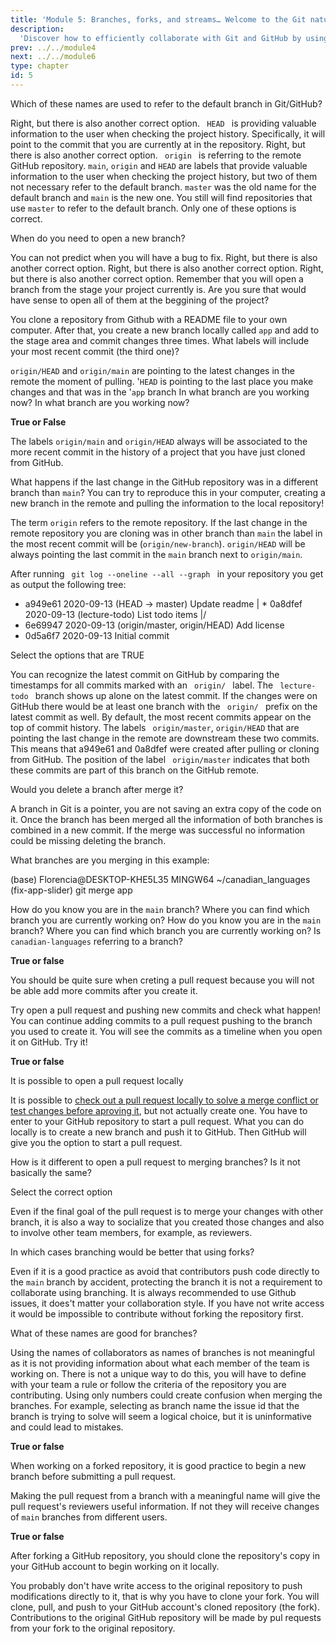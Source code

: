 ```yaml
---
title: 'Module 5: Branches, forks, and streams… Welcome to the Git nature walk!'
description:
  'Discover how to efficiently collaborate with Git and GitHub by using branches, forks ad pull requests.' 
prev: ../../module4
next: ../../module6
type: chapter
id: 5
---
```


<exercise id="1" title="The roles of branches" type="slides,video">

<slides source="module5/module5_01" shot="0" start="0:002" end="3:40">
</slides>

</exercise>

<exercise id='2' title="Be careful if you can not see the wood from the trees">

Which of these names are used to refer to the default branch in Git/GitHub?

<choice id = 1>
<opt text='<code>master</code>'>
Right, but there is also another correct option.
</opt>
<opt text='<code>HEAD</code>'>
<code> HEAD </code> is providing valuable information to the user when checking the project history. Specifically, it will point to the commit that you are currently at in the repository.
</opt>
<opt text='<code>main</code>'>
Right, but there is also another correct option.
</opt>
<opt text='<code>origin</code>'>
<code> origin </code> is referring to the remote GitHub repository.
</opt>
<opt text='2, 3 and 4 are correct'>
<code>main</code>, <code>origin</code> and <code>HEAD</code> are labels that provide valuable information to the user when checking the project history, but two of them not necessary refer to the default branch.
</opt>
<opt text='1 and 3 are correct' correct='true'>
<code>master</code> was the old name for the default branch and <code>main</code> is the new one. You still will find repositories that use <code>master</code> to refer to the default branch.
</opt>
<opt text='2 and 3 are correct' >
Only one of these options is correct.
</opt>
</choice>

When do you need to open a new branch?

<choice id = 2>
<opt text='It is the first thing you should do after you start a project. You open a branch for all the features you are planning to add to your code' >
You can not predict when you will have a bug to fix. 
</opt>
<opt text='When you want to make a change that can break the code in the <code> main </code> branch'>
Right, but there is also another correct option.
</opt>
<opt text='You can create a branch when you decide to add a new feature, even if later you decide not to merge it'>
Right, but there is also another correct option.
</opt>
<opt text='You can create a branch to fix a bug, and then merge it to <code> main </code> '>
Right, but there is also another correct option.
</opt>
<opt text='All are correct '>
Remember that you will open a branch from the stage your project currently is. Are you sure that would have sense to open all of them at the beggining of the project?   
</opt>
<opt text='2, 3 and 4 are correct' correct='true'>
</opt>
</choice>


You clone a repository from Github with a README file to your own computer. After that, you create a new branch locally called <code>app</code> and add to the stage area and commit changes three times. What labels will include your most recent commit (the third one)? 

<choice id = 3>
<opt text='<code>origin/HEAD</code> and <code>origin/main</code>'>
<code>origin/HEAD</code> and <code>origin/main</code> are pointing to the latest changes in the remote the moment of pulling.
</opt>
<opt text='<code>HEAD -> app</code> ' correct='true'>
'<code>HEAD</code> is pointing to the last place you make changes and that was in the '<code>app</code> branch
</opt>
<opt text='<code>main</code>'>
In what branch are you working now?
</opt>
<opt text=' <code>HEAD -> main</code>'>
In what branch are you working now? 
</opt>

</choice>


</exercise>

<exercise id='3' title="What is the relationship between the branches?"  type='slides, video'>
<slides source='module5/module5_02' shot='0' start='3:42' end='4:35'> </slides>
</exercise>

<exercise id='4' title='Observing the trees'>

**True or False**

The labels <code>origin/main</code> and <code>origin/HEAD</code> always will be associated to the more recent commit in the history of a project that you have just cloned from GitHub.

<choice id = 4>
<opt text='True'>
What happens if the last change in the GitHub repository was in a different branch than <code>main</code>? You can try to reproduce this in your computer, creating a new branch in the remote and pulling the information to the local repository!
</opt>
<opt text='False'  correct='true' >

The term `origin` refers to the remote repository. If the last change in the remote repository you are cloning was in other branch than <code>main</code> the label in the most recent commit will be (<code>origin/new-branch</code>). <code>origin/HEAD</code> will be always pointing the last commit in the <code>main</code> branch next to <code>origin/main</code>.

</opt>
</choice>

After running <code> git log --oneline --all --graph </code> in your repository you get as output the following tree:


* a949e61 2020-09-13 (HEAD -> master) Update readme
| * 0a8dfef 2020-09-13 (lecture-todo) List todo items
|/
* 6e69947 2020-09-13 (origin/master, origin/HEAD) Add license
* 0d5a6f7 2020-09-13 Initial commit


Select the options that are TRUE

<choice id = 5>
<opt text='The most recent commit on GitHub was performed on the <code>lecture-todo</code> branch'>
You can recognize the latest commit on GitHub by comparing the timestamps for all commits marked with an <code> origin/ </code> label.
</opt>
<opt text='There are changes to the <code> lecture-todo </code> branch that has not been pushed to GitHub yet ' correct='true'>
The <code> lecture-todo </code> branch shows up alone on the latest commit. If the changes were on GitHub there would be at least one branch with the <code> origin/ </code> prefix on the latest commit as well.
</opt>
<opt text='The most recent local commit of this repository has associated the message "Update readme"' >
By default, the most recent commits appear on the top of commit history. 
</opt>
<opt text='The commits a949e61 and 0a8dfef exist only in your local computer' correct='true'>
The labels <code> origin/master</code>, <code>origin/HEAD</code> that are pointing the last change in the remote are downstream these two commits. This means that a949e61 and 0a8dfef were created after pulling or cloning from GitHub.
</opt>
<opt text='The commits 6e69947 and 0d5a6f7 exist both in your local computer and on GitHub' correct='true'>
The position of the label <code> origin/master</code> indicates that both these commits are part of this branch on the GitHub remote.
</opt>
</choice>
</exercise>

<exercise id='5' title="All roads lead to main: Merging branches"  type='slides, video'>
<slides source='module5/module5_03' shot='0' start='3:42' end='4:35'> </slides>
</exercise>

<exercise id='6' title='Merging branches'>


Would you delete a branch after merge it?

<choice id = 6>
<opt text='Yes, to avoid having extra copies of the code that you do not need anymore' >
A branch in Git is a pointer, you are not saving an extra copy of the code on it. 
</opt>
<opt text='Yes, I am not going to develop more on it' correct='true'>
</opt>
<opt text='No, I could be discarding important information' >
Once the branch has been merged all the information of both branches is combined in a new commit. If the merge was successful no information could be missing deleting the branch.
</opt>
</choice>

What branches are you merging in this example:


(base) Florencia@DESKTOP-KHE5L35 MINGW64 ~/canadian_languages (fix-app-slider)
git merge app


<choice id = 7>
<opt text='the <code>app</code> branch with the <code>fix-app-slider</code> branch' correct='true'>
</opt>
<opt text='the <code>app</code> branch with the <code>main</code> branch'>
How do you know you are in the <code>main</code> branch? Where you can find which branch you are currently working on?
</opt>
<opt text='the <code>fix-app-slider</code> branch with the <code>main</code> branch'>
How do you know you are in the <code>main</code> branch? Where you can find which branch you are currently working on?
</opt>
<opt text='the <code>canadian-languages</code> branch with the <code>app</code> branch'>
Is <code> canadian-languages</code>  referring to a branch? 
</opt>
</choice>
</exercise>

<exercise id='7' title='When merging branches goes social: opening pull requests'  type='slides, video'>
<slides source='module5/module5_04' shot='0' start='3:42' end='4:35'> </slides>
</exercise>

<exercise id='8' title='You are cordially invited to review my changes'>

**True or false**

You should be quite sure when creting a pull request because you will not be able add more commits after you create it.

<choice id = 8>
<opt text='True' >
Try open a pull request and pushing new commits and check what happen!
</opt>
<opt text='False' correct='true'>
You can continue adding commits to a pull request pushing to the branch you used to create it. You will see the commits as a timeline when you open it on GitHub. Try it!
</opt>
</choice>

**True or false**  

It is possible to open a pull request locally

<choice id = 9>
<opt text='True' >
It is possible to <a href="https://docs.github.com/es/enterprise-server@3.1/pull-requests/collaborating-with-pull-requests/reviewing-changes-in-pull-requests/checking-out-pull-requests-locally">check out a pull request locally to solve a merge conflict or test changes before aproving it</a>, but not actually create one.
</opt>
<opt text='False' correct='true'>
You have to enter to your GitHub repository to start a pull request. What you can do locally is to create a new branch and push it to GitHub. Then GitHub will give you the option to start a pull request.
</opt>
</choice>

How is it different to open a pull request to merging branches? Is it not basically the same?

Select the correct option

<choice id = 10>
<opt text='Yes, it is the same, you are merging branches but using GitHub' >
Even if the final goal of the pull request is to merge your changes with other branch, it is also a way to socialize that you created those changes and also to involve other team members, for example, as reviewers.
</opt>
<opt text='You open a pull request to merge branches when you want to involve your collaborators' correct='true'>
</opt>
</choice>
</exercise>

<exercise id='9' title='About the different ways we can collaborate' type='slides, video'>
<slides source='module5/module5_05' shot='0' start='3:42' end='4:35'> </slides>
</exercise>

<exercise id='10' title='Between branches and forks'>

In which cases branching would be better that using forks?

<choice id = 11>
<opt text='The owner of the repository have set branch protection rules to the <code>main</code>  branch'>
Even if it is a good practice as avoid that contributors push code directly to the <code>main</code> branch by accident, protecting the branch it is not a requirement to collaborate using branching. 
</opt>
<opt text='You want to use GitHub issues to share with your team members or other collaborators' >
It is always recommended to use Github issues, it does't matter your collaboration style.
</opt>
<opt text='You have write access to the repository' correct='true'>
If you have not write access it would be impossible to contribute without forking the repository first.
</opt>
</choice>

What of these names are good for branches?

<choice id = 12>
<opt text='arman, florencia, joel'>
Using the names of collaborators as names of branches is not meaningful as it is not providing information about what each member of the team is working on.
</opt>
<opt text='fix-dockerfile, feature-testing, feature-app-modules' correct='true'>
There is not a unique way to do this, you will have to define with your team a rule or follow the criteria of the repository you are contributing.
</opt>
<opt text='1616789, 1235348, 1555684' >
Using only numbers could create confusion when merging the branches. For example, selecting as branch name the issue id that the branch is trying to solve will seem a logical choice, but it is uninformative and could lead to mistakes.
</opt>
</choice>
</exercise>

<exercise id='11' title='GitHub cutlery: introducing the forks' type='slides, video'>
<slides source='module5/module5_06' shot='0' start='3:42' end='4:35'> </slides>
</exercise>

<exercise id='12' title='Forking your repository'>

**True or false**

When working on a forked repository, it is good practice to begin a new branch before submitting a pull request.

<choice id = 13>
<opt text='True' correct='true' >
</opt>
<opt text='False'>
Making the pull request from a branch with a meaningful name will give the pull request's reviewers useful information. If not they will receive changes of <code>main</code> branches from different users.
</opt>
</choice>

**True or false**


After forking a GitHub repository, you should clone the repository's copy in your GitHub account to begin working on it locally. 

<choice id = 14>
<opt text='True'  correct='true'>
You probably don't have write access to the original repository to push modifications directly to it, that is why you have to clone your fork.
</opt>
<opt text='False'>
You will clone, pull, and push to your GitHub account's cloned repository (the fork). Contributions to the original GitHub repository will be made by pul requests from your fork to the original repository. 
</opt>
</choice>
</exercise>


